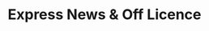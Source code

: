 ---
title: "Express News & Off Licence"
url: /birmingham/express-news-und-off-licence/
shop: Spirituosen
---